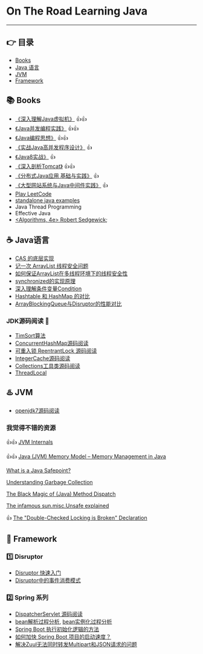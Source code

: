 
# On The Road Learning Java
---


## :point_right: 目录

* [Books](#books-books)
* [Java 语言](#coffee-java语言)
* [JVM](#hotsprings-jvm)
* [Framework](#purple_heart-framework)

## :books: Books

* [《深入理解Java虚拟机》](src/jvm/) :+1::+1:
* [《Java并发编程实践》](https://github.com/vonzhou/JavaConcurrencyInPractice) :+1::+1:
* [《Java编程思想》](https://github.com/vonzhou/Thinking-In-Java) :+1::+1:
* [《实战Java高并发程序设计》](src/PracticeJavaHighConcurrency) :+1:
* [《Java8实战》](https://github.com/vonzhou/Java8InAction) :+1:
* [《深入剖析Tomcat》](https://github.com/vonzhou/HowTomcatWorks) :+1::+1:
* [《分布式Java应用 基础与实践》](src/readingbook/分布式Java应用.md) :+1:
* [《大型网站系统与Java中间件实践》](src/readingbook/大型网站系统与Java中间件实践.md) :+1:
* [Play LeetCode](src/oj/leetcode/)
* [standalone java examples](https://github.com/vonzhou/java-examples)
* Java Thread Programming
* Effective Java
* [<Algorithms, 4e> Robert Sedgewick](http://algs4.cs.princeton.edu/home/);

## :coffee: Java语言

* [CAS 的底层实现](http://vonzhou.com/cas.html)
* [记一次 ArrayList 线程安全问题](http://vonzhou.com/arraylist-thread-safe-case.html)
* [如何保证ArrayList在多线程环境下的线程安全性](http://vonzhou.com/arraylist-thread-safe.html)
* [synchronized的实现原理](TODO)
* [深入理解条件变量Condition](src/concurrent/深入理解条件变量Condition.md)
* [Hashtable 和 HashMap 的对比](src/collection/HashtableVsHashMap.md)
* [ArrayBlockingQueue与Disruptor的性能对比](http://vonzhou.com/queue-vs-disruptor.html)


### JDK源码阅读 :rose:

* [TimSort算法](src/collection/TimSort源码分析.md)
* [ConcurrentHashMap源码阅读](src/collection/ConcurrentHashMap.md)
* [可重入锁 ReentrantLock 源码阅读](src/concurrent/ReentrantLock.md)
* [IntegerCache源码阅读](src/lang/IntegerCache.md)
* [Collections工具类源码阅读](src/collection/Collections.md)
* [ThreadLocal](src/lang/ThreadLocal.md)


## :hotsprings: JVM

* [openjdk7源码阅读](https://github.com/vonzhou/openjdk7-note)

### 我觉得不错的资源

:+1::+1: [JVM Internals](http://blog.jamesdbloom.com/JVMInternals.html)

:+1::+1: [Java (JVM) Memory Model – Memory Management in Java](https://www.journaldev.com/2856/java-jvm-memory-model-memory-management-in-java)

[What is a Java Safepoint?](http://chriskirk.blogspot.com/2013/09/what-is-java-safepoint.html)

[Understanding Garbage Collection](https://www.slideshare.net/dougqh/understanding-garbage-collection)

[The Black Magic of (Java) Method Dispatch](https://shipilev.net/blog/2015/black-magic-method-dispatch/)

[The infamous sun.misc.Unsafe explained](http://mydailyjava.blogspot.com/2013/12/the-infamous-sunmiscunsafe-explained.html)

:+1: [The "Double-Checked Locking is Broken" Declaration](http://www.cs.umd.edu/~pugh/java/memoryModel/DoubleCheckedLocking.htmld)



## :purple_heart: Framework

### :one: Disruptor

* [Disruptor 快速入门](http://vonzhou.com/disruptor-hello.html)
* [Disruptor中的事件消费模式](http://vonzhou.com/disruptor-consume-pattern.html)


### :two: Spring 系列

* [DispatcherServlet 源码阅读](https://github.com/vonzhou/learning-spring/blob/master/sourcereading/DispatcherServlet.md)
* [bean解析过程分析](https://github.com/vonzhou/learning-spring/blob/master/sourcereading/bean%E8%A7%A3%E6%9E%90%E5%88%9D%E4%BD%93%E9%AA%8C.md), [bean实例化过程分析](https://github.com/vonzhou/learning-spring/blob/master/sourcereading/bean%E5%AE%9E%E4%BE%8B%E5%8C%96%E6%B5%85%E6%9E%90.md)
* [Spring Boot 执行初始化逻辑的方法](http://vonzhou.com/spring-boot-init-methods.html)
* [如何加快 Spring Boot 项目的启动速度？](http://vonzhou.com/spring-boot-speedup.html)
* [解决Zuul无法同时转发Multipart和JSON请求的问题](http://vonzhou.com/zuul-forward-multipart-and-json.html)


